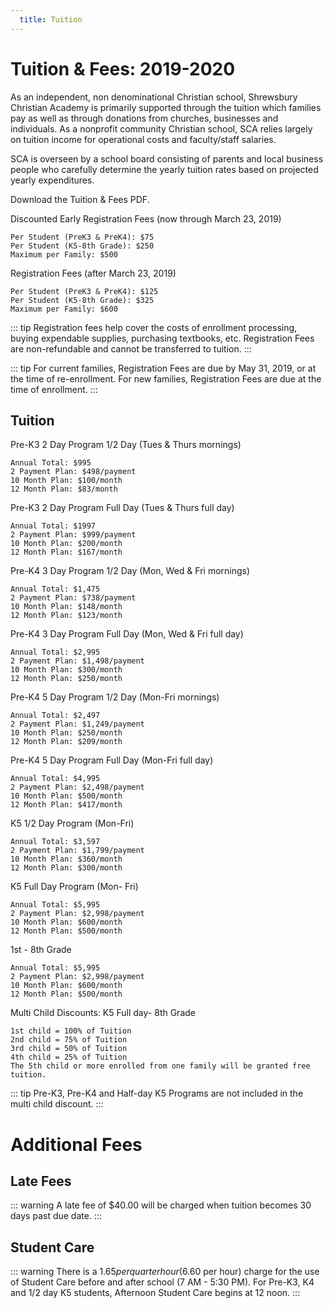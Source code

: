 ```yaml
---
  title: Tuition
---
```

# Tuition & Fees: 2019-2020

As an independent, non denominational Christian school, Shrewsbury Christian Academy is primarily supported through the tuition which families pay as well as through donations from churches, businesses and individuals. As a nonprofit community Christian school, SCA relies largely on tuition income for operational costs and faculty/staff salaries.

SCA is overseen by a school board consisting of parents and local business people who carefully determine the yearly tuition rates based on projected yearly expenditures.

<a :href="$withBase('/assets/files/sca-tuition-fees.pdf')" target="_blank">Download the Tuition & Fees PDF.</a>

Discounted Early Registration Fees (now through March 23, 2019)

    Per Student (PreK3 & PreK4): $75
    Per Student (K5-8th Grade): $250
    Maximum per Family: $500

Registration Fees (after March 23, 2019)

    Per Student (PreK3 & PreK4): $125
    Per Student (K5-8th Grade): $325
    Maximum per Family: $600

::: tip
  Registration fees help cover the costs of enrollment processing, buying expendable supplies, purchasing textbooks, etc. Registration Fees are non-refundable and cannot be transferred to tuition.
:::

::: tip
  For current families, Registration Fees are due by May 31, 2019, or at the time of re-enrollment. For new families, Registration Fees are due at the time of enrollment.
::: 

## Tuition
Pre-K3 2 Day Program 1/2 Day (Tues & Thurs mornings)

    Annual Total: $995
    2 Payment Plan: $498/payment
    10 Month Plan: $100/month
    12 Month Plan: $83/month

Pre-K3 2 Day Program Full Day (Tues & Thurs full day)

    Annual Total: $1997
    2 Payment Plan: $999/payment
    10 Month Plan: $200/month
    12 Month Plan: $167/month

Pre-K4 3 Day Program 1/2 Day (Mon, Wed & Fri mornings)

    Annual Total: $1,475
    2 Payment Plan: $738/payment
    10 Month Plan: $148/month
    12 Month Plan: $123/month

Pre-K4 3 Day Program Full Day (Mon, Wed & Fri full day)

    Annual Total: $2,995
    2 Payment Plan: $1,498/payment
    10 Month Plan: $300/month
    12 Month Plan: $250/month

Pre-K4 5 Day Program 1/2 Day (Mon-Fri mornings)

    Annual Total: $2,497
    2 Payment Plan: $1,249/payment
    10 Month Plan: $250/month
    12 Month Plan: $209/month

Pre-K4 5 Day Program Full Day (Mon-Fri full day)

    Annual Total: $4,995
    2 Payment Plan: $2,498/payment
    10 Month Plan: $500/month
    12 Month Plan: $417/month

K5 1/2 Day Program (Mon-Fri)

    Annual Total: $3,597
    2 Payment Plan: $1,799/payment
    10 Month Plan: $360/month
    12 Month Plan: $300/month

K5 Full Day Program (Mon- Fri)

    Annual Total: $5,995
    2 Payment Plan: $2,998/payment
    10 Month Plan: $600/month
    12 Month Plan: $500/month

1st - 8th Grade

    Annual Total: $5,995
    2 Payment Plan: $2,998/payment
    10 Month Plan: $600/month
    12 Month Plan: $500/month

Multi Child Discounts: K5 Full day- 8th Grade

    1st child = 100% of Tuition
    2nd child = 75% of Tuition
    3rd child = 50% of Tuition
    4th child = 25% of Tuition
    The 5th child or more enrolled from one family will be granted free tuition.

::: tip
  Pre-K3, Pre-K4 and Half-day K5 Programs are not included in the multi child discount.
:::

# Additional Fees

## Late Fees
::: warning
  A late fee of $40.00 will be charged when tuition becomes 30 days past due date.
:::

## Student Care
::: warning
  There is a $1.65 per quarter hour ($6.60 per hour) charge for the use of Student Care before and after school (7 AM - 5:30 PM). For Pre-K3, K4 and 1/2 day K5 students, Afternoon Student Care begins at 12 noon.
:::

